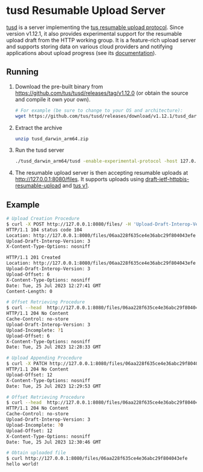 # tusd Resumable Upload Server

[tusd](https://github.com/tus/tusd) is a server implementing the [tus resumable upload protocol](https://tus.io). Since version v1.12.1, it also provides experimental support for the resumable upload draft from the HTTP working group. It is a feature-rich upload server and supports storing data on various cloud providers and notifying applications about upload progress (see its [documentation](https://github.com/tus/tusd#documentation)).

## Running

1. Download the pre-built binary from https://github.com/tus/tusd/releases/tag/v1.12.0 (or obtain the source and compile it own your own).
   ```bash
   # For example (be sure to change to your OS and architecture):
   wget https://github.com/tus/tusd/releases/download/v1.12.1/tusd_darwin_arm64.zip
   ```
2. Extract the archive
   ```bash
   unzip tusd_darwin_arm64.zip
   ```
3. Run the tusd server
   ```bash
   ./tusd_darwin_arm64/tusd -enable-experimental-protocol -host 127.0.0.1 -port 8080 -base-path /files/
   ```
4. The resumable upload server is then accepting resumable uploads at http://127.0.0.1:8080/files. It supports uploads using [draft-ietf-httpbis-resumable-upload](https://datatracker.ietf.org/doc/draft-ietf-httpbis-resumable-upload/) and [tus v1](https://tus.io/protocols/resumable-upload).

## Example

```sh
# Upload Creation Procedure
$ curl -X POST http://127.0.0.1:8080/files/ -H 'Upload-Draft-Interop-Version: 3' -H 'Upload-Incomplete: ?1' -d 'hello ' -i
HTTP/1.1 104 status code 104
Location: http://127.0.0.1:8080/files/06aa228f635ce4e36abc29f804043efe
Upload-Draft-Interop-Version: 3
X-Content-Type-Options: nosniff

HTTP/1.1 201 Created
Location: http://127.0.0.1:8080/files/06aa228f635ce4e36abc29f804043efe
Upload-Draft-Interop-Version: 3
Upload-Offset: 6
X-Content-Type-Options: nosniff
Date: Tue, 25 Jul 2023 12:27:41 GMT
Content-Length: 0

# Offset Retrieving Procedure
$ curl --head  http://127.0.0.1:8080/files/06aa228f635ce4e36abc29f804043efe -H 'Upload-Draft-Interop-Version: 3'
HTTP/1.1 204 No Content
Cache-Control: no-store
Upload-Draft-Interop-Version: 3
Upload-Incomplete: ?1
Upload-Offset: 6
X-Content-Type-Options: nosniff
Date: Tue, 25 Jul 2023 12:28:33 GMT

# Upload Appending Procedure
$ curl -X PATCH http://127.0.0.1:8080/files/06aa228f635ce4e36abc29f804043efe  -H 'Upload-Draft-Interop-Version: 3' -H 'Upload-Incomplete: ?0' -H 'Upload-Offset: 6' -d 'world!' -i
HTTP/1.1 204 No Content
Upload-Offset: 12
X-Content-Type-Options: nosniff
Date: Tue, 25 Jul 2023 12:29:53 GMT

# Offset Retrieving Procedure
$ curl --head  http://127.0.0.1:8080/files/06aa228f635ce4e36abc29f804043efe -H 'Upload-Draft-Interop-Version: 3'
HTTP/1.1 204 No Content
Cache-Control: no-store
Upload-Draft-Interop-Version: 3
Upload-Incomplete: ?0
Upload-Offset: 12
X-Content-Type-Options: nosniff
Date: Tue, 25 Jul 2023 12:30:46 GMT

# Obtain uploaded file
$ curl http://127.0.0.1:8080/files/06aa228f635ce4e36abc29f804043efe
hello world!
```
